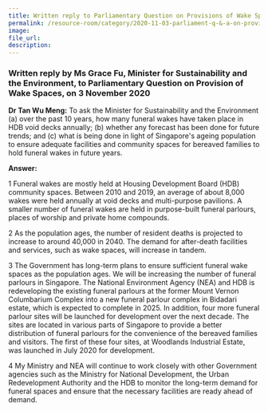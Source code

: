 ```yaml
---  
title: Written reply to Parliamentary Question on Provisions of Wake Spaces by Ms Grace Fu, Minister for Sustainability and the Environment  
permalink: /resource-room/category/2020-11-03-parliament-q-&-a-on-provisions-of-wake-spaces/  
image:  
file_url:  
description:  
---  
```


### Written reply by Ms Grace Fu, Minister for Sustainability and the Environment, to Parliamentary Question on Provision of Wake Spaces, on 3 November 2020  

**Dr Tan Wu Meng:** To ask the Minister for Sustainability and the Environment (a) over the past 10 years, how many funeral wakes have taken place in HDB void decks annually; (b) whether any forecast has been done for future trends; and (c) what is being done in light of Singapore's ageing population to ensure adequate facilities and community spaces for bereaved families to hold funeral wakes in future years.  

**Answer:**  

1 Funeral wakes are mostly held at Housing Development Board (HDB) community spaces. Between 2010 and 2019, an average of about 8,000 wakes were held annually at void decks and multi-purpose pavilions. A smaller number of funeral wakes are held in purpose-built funeral parlours, places of worship and private home compounds.  

2 As the population ages, the number of resident deaths is projected to increase to around 40,000 in 2040. The demand for after-death facilities and services, such as wake spaces, will increase in tandem.  

3 The Government has long-term plans to ensure sufficient funeral wake spaces as the population ages. We will be increasing the number of funeral parlours in Singapore. The National Environment Agency (NEA) and HDB is redeveloping the existing funeral parlours at the former Mount Vernon Columbarium Complex into a new funeral parlour complex in Bidadari estate, which is expected to complete in 2025. In addition, four more funeral parlour sites will be launched for development over the next decade. The sites are located in various parts of Singapore to provide a better distribution of funeral parlours for the convenience of the bereaved families and visitors. The first of these four sites, at Woodlands Industrial Estate, was launched in July 2020 for development.  

4 My Ministry and NEA will continue to work closely with other Government agencies such as the Ministry for National Development, the Urban Redevelopment Authority and the HDB to monitor the long-term demand for funeral spaces and ensure that the necessary facilities are ready ahead of demand.  

